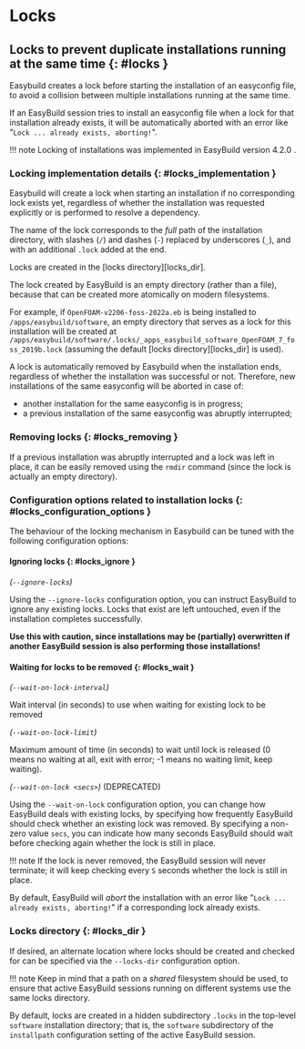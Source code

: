 # Locks

## Locks to prevent duplicate installations running at the same time {: #locks }

Easybuild creates a lock before starting the installation of an easyconfig file,
to avoid a collision between multiple installations running at the same time.

If an EasyBuild session tries to install an easyconfig file when a lock for that installation already exists,
it will be automatically aborted with an error like "`Lock ... already exists, aborting!`".

!!! note
    Locking of installations was implemented in EasyBuild version 4.2.0 .


### Locking implementation details {: #locks_implementation }

Easybuild will create a lock when starting an installation if no corresponding lock exists yet,
regardless of whether the installation was requested explicitly or is performed to resolve a dependency.

The name of the lock corresponds to the *full* path of the installation directory, with slashes (`/`) and
dashes (`-`) replaced by underscores (`_`), and with an additional `.lock` added at the end.

Locks are created in the [locks directory][locks_dir].

The lock created by EasyBuild is an empty directory (rather than a file),
because that can be created more atomically on modern filesystems.

For example, if `OpenFOAM-v2206-foss-2022a.eb` is being installed to `/apps/easybuild/software`,
an empty directory that serves as a lock for this installation will be created at
`/apps/easybuild/software/.locks/_apps_easybuild_software_OpenFOAM_7_foss_2019b.lock`
(assuming the default [locks directory][locks_dir] is used).

A lock is automatically removed by Easybuild when the installation ends, regardless of whether the installation
was successful or not. Therefore, new installations of the same easyconfig will be aborted in case of:

* another installation for the same easyconfig is in progress;
* a previous installation of the same easyconfig was abruptly interrupted;


### Removing locks {: #locks_removing }

If a previous installation was abruptly interrupted and a lock was left in place,
it can be easily removed using the `rmdir` command (since the lock is actually an empty directory).


### Configuration options related to installation locks {: #locks_configuration_options }

The behaviour of the locking mechanism in Easybuild can be tuned with the following configuration options:

#### Ignoring locks {: #locks_ignore }

*(`--ignore-locks`)*

Using the `--ignore-locks` configuration option, you can instruct EasyBuild to ignore any existing locks.
Locks that exist are left untouched, even if the installation completes successfully.

**Use this with caution, since installations may be (partially) overwritten if another EasyBuild session is also
performing those installations!**


#### Waiting for locks to be removed {: #locks_wait }

*(`--wait-on-lock-interval`)*

Wait interval (in seconds) to use when waiting for existing lock to be removed

*(`--wait-on-lock-limit`)*

Maximum amount of time (in seconds) to wait until lock is released (0 means no waiting at all, exit with error;
-1 means no waiting limit, keep waiting).

*(`--wait-on-lock <secs>`)* (DEPRECATED)

Using the `--wait-on-lock` configuration option, you can change how EasyBuild deals with existing locks, by specifying
how frequently EasyBuild should check whether an existing lock was removed. By specifying a non-zero value `secs`, you
can indicate how many seconds EasyBuild should wait before checking again whether the lock is still in place.

!!! note
    If the lock is never removed, the EasyBuild session will never terminate; it will keep checking every `S` seconds whether the lock is still in place.

By default, EasyBuild will *abort* the installation with an error like "`Lock ... already exists, aborting!`"
if a corresponding lock already exists.


### Locks directory {: #locks_dir }

If desired, an alternate location where locks should be created and checked for can be specified via the `--locks-dir` configuration option.

!!! note
    Keep in mind that a path on a *shared* filesystem should be used, to ensure that active EasyBuild sessions running on different systems use the same locks directory.

By default, locks are created in a hidden subdirectory `.locks` in the top-level `software` installation directory; that is, the `software` subdirectory of the `installpath` configuration setting of the active EasyBuild session.


